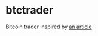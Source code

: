 # btctrader
Bitcoin trader inspired by [an article](http://www.luiztools.com.br/post/como-criar-um-bot-de-compra-e-venda-de-bitcoin-usando-node-js/)
